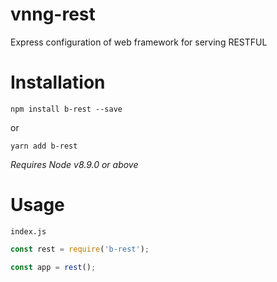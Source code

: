 # vnng-rest
Express configuration of web framework for serving RESTFUL

# Installation

```
npm install b-rest --save
```
or
```
yarn add b-rest
```

*Requires Node v8.9.0 or above*

# Usage

`index.js`

```js
const rest = require('b-rest');

const app = rest();


```
